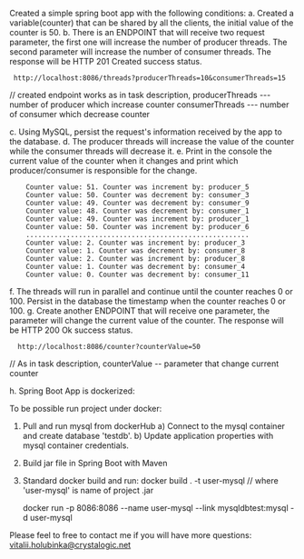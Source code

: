 Created a simple spring boot app with the following conditions:
a. Created a variable(counter) that can be shared by all the clients, 
the initial value of the counter is 50.
b. There is an ENDPOINT that will receive two request parameter, the first one will increase the number of producer threads. The second parameter will increase the number of consumer threads.
     The response will be HTTP 201 Created success status.
     
     http://localhost:8086/threads?producerThreads=10&consumerThreads=15
     
  // created endpoint works as in task description,
  producerThreads --- number of producer which increase counter
  consumerThreads --- number of consumer which decrease counter
     
c. Using MySQL, persist the request's information received by the app to the database.
d. The producer threads will increase the value of the counter while the consumer threads will decrease it.
e. Print in the console the current value of the counter when it changes and print which producer/consumer is responsible for the change.

        Counter value: 51. Counter was increment by: producer_5
        Counter value: 50. Counter was decrement by: consumer_3
        Counter value: 49. Counter was decrement by: consumer_9
        Counter value: 48. Counter was decrement by: consumer_1
        Counter value: 49. Counter was increment by: producer_1
        Counter value: 50. Counter was increment by: producer_6
        .......................................................
        Counter value: 2. Counter was increment by: producer_3
        Counter value: 1. Counter was decrement by: consumer_8
        Counter value: 2. Counter was increment by: producer_8
        Counter value: 1. Counter was decrement by: consumer_4
        Counter value: 0. Counter was decrement by: consumer_11

f. The threads will run in parallel and continue until the counter reaches 0 or 100. Persist in the database the timestamp when the counter reaches 0 or 100.
g. Create another ENDPOINT that will receive one parameter, the parameter will change the current value of the counter.
  The response will be HTTP 200 Ok success status.
  
      http://localhost:8086/counter?counterValue=50
   
   // As in task description, 
   counterValue -- parameter that change current counter
  
h. Spring Boot App is dockerized:

To be possible run project under docker:
1) Pull and run mysql from dockerHub 
    a) Connect to the mysql container and create database 'testdb'.
    b) Update application properties with mysql container credentials. 
2) Build jar file in Spring Boot with Maven
3) Standard  docker build and run:
    docker build . -t user-mysql   // where 'user-mysql' is name of project .jar
    
    docker run -p 8086:8086 --name user-mysql --link mysqldbtest:mysql -d user-mysql


Please feel to free to contact me if you will have more questions: vitalii.holubinka@crystalogic.net